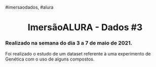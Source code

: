 #imersaodados, #alura

<h1 align='center'>ImersãoALURA - Dados #3</h1>
           
<h3> Realizado na semana do dia 3 a 7 de maio de 2021.</h3> 

<p>Foi realizado o estudo de um dataset referente à uma experimento de Genética com o uso de alguns compostos.</p> 
 
